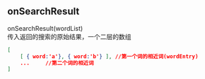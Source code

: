 ## onSearchResult
onSearchResult(wordList)  
传入返回的搜索的原始结果，一个二层的数组  

```json
[
	[ { word:'a'}, { word:'b'} ], //第一个词的相近词(wordEntry)
	...     //第二个词的相近词
]

```


